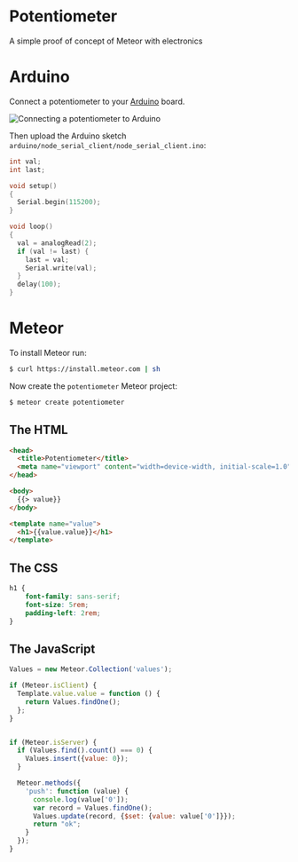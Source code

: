 Potentiometer
=============

A simple proof of concept of Meteor with electronics

Arduino
=======

Connect a potentiometer to your [Arduino](http://www.arduino.cc/) board.

![Connecting a potentiometer to Arduino](http://arduino.cc/en/uploads/Tutorial/potentiometer.jpg "Connecting a potentiometer to Arduino")

Then upload the Arduino sketch `arduino/node_serial_client/node_serial_client.ino`:

~~~C
int val;
int last;

void setup() 
{ 
  Serial.begin(115200); 
}

void loop() 
{
  val = analogRead(2);
  if (val != last) {
    last = val;
    Serial.write(val);
  }
  delay(100);
}
~~~

Meteor
======

To install Meteor run:

~~~bash
$ curl https://install.meteor.com | sh
~~~

Now create the `potentiometer` Meteor project:

~~~bash
$ meteor create potentiometer
~~~

The HTML
--------

~~~html
<head>
  <title>Potentiometer</title>
  <meta name="viewport" content="width=device-width, initial-scale=1.0">
</head>

<body>
  {{> value}}
</body>

<template name="value">
  <h1>{{value.value}}</h1>
</template>
~~~

The CSS
-------

~~~css
h1 {
	font-family: sans-serif;
	font-size: 5rem;
	padding-left: 2rem;
}
~~~

The JavaScript
--------------

~~~js
Values = new Meteor.Collection('values');

if (Meteor.isClient) {
  Template.value.value = function () {
    return Values.findOne();
  };
}


if (Meteor.isServer) {
  if (Values.find().count() === 0) {
    Values.insert({value: 0});
  }

  Meteor.methods({
    'push': function (value) {
      console.log(value['0']);
      var record = Values.findOne();
      Values.update(record, {$set: {value: value['0']}});
      return "ok";
    }
  });
}
~~~
